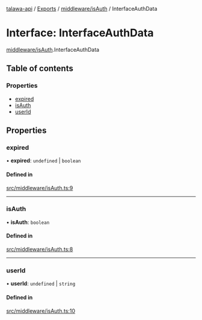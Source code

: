 [talawa-api](../README.md) / [Exports](../modules.md) / [middleware/isAuth](../modules/middleware_isAuth.md) / InterfaceAuthData

# Interface: InterfaceAuthData

[middleware/isAuth](../modules/middleware_isAuth.md).InterfaceAuthData

## Table of contents

### Properties

- [expired](middleware_isAuth.InterfaceAuthData.md#expired)
- [isAuth](middleware_isAuth.InterfaceAuthData.md#isauth)
- [userId](middleware_isAuth.InterfaceAuthData.md#userid)

## Properties

### expired

• **expired**: `undefined` \| `boolean`

#### Defined in

[src/middleware/isAuth.ts:9](https://github.com/PalisadoesFoundation/talawa-api/blob/53234da/src/middleware/isAuth.ts#L9)

___

### isAuth

• **isAuth**: `boolean`

#### Defined in

[src/middleware/isAuth.ts:8](https://github.com/PalisadoesFoundation/talawa-api/blob/53234da/src/middleware/isAuth.ts#L8)

___

### userId

• **userId**: `undefined` \| `string`

#### Defined in

[src/middleware/isAuth.ts:10](https://github.com/PalisadoesFoundation/talawa-api/blob/53234da/src/middleware/isAuth.ts#L10)
